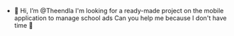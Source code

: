 - 👋 Hi, I’m @Theendla
I'm looking for a ready-made project on the mobile application 
to manage school ads 
Can you help me because I don't have time 🥺

<!---
Theendla/Theendla is a ✨ special ✨ repository because its `README.md` (this file) appears on your GitHub profile.
You can click the Preview link to take a look at your changes.
--->
